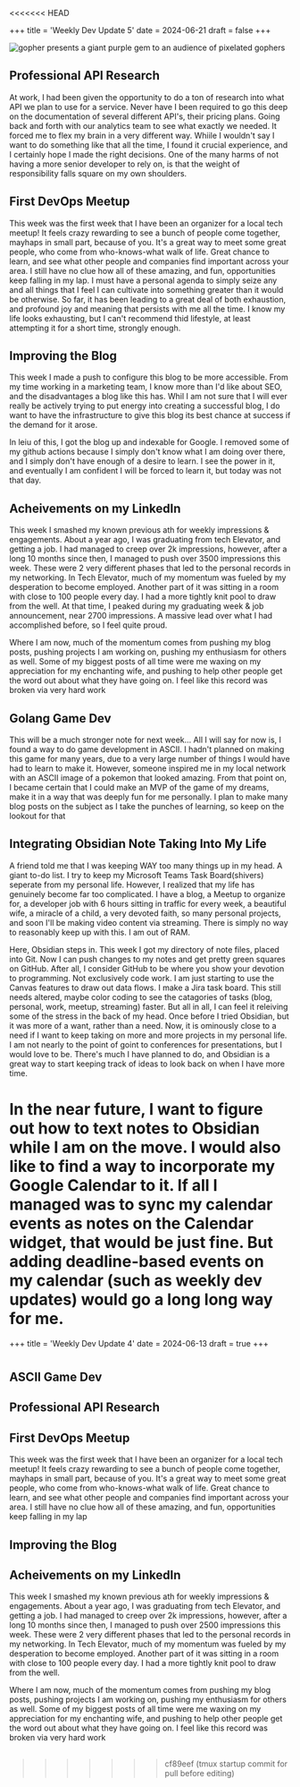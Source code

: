 <<<<<<< HEAD

+++
title = 'Weekly Dev Update 5'
date = 2024-06-21
draft = false 
+++

![gopher presents a giant purple gem to an audience of pixelated gophers](/obsidian_presentation.webp)

## Professional API Research

At work, I had been given the opportunity to do a ton of research into what API we plan to use for a service. Never have I been required to go this deep on the documentation of several different API's, their pricing plans. Going back and forth with our analytics team to see what exactly we needed. It forced me to flex my brain in a very different way. Whiile I wouldn't say I want to do something like that all the time, I found it crucial experience, and I certainly hope I made the right decisions. One of the many harms of not having a more senior developer to rely on, is that the weight of responsibility falls square on my own shoulders.

## First DevOps Meetup
This week was the first week that I have been an organizer for a local tech meetup! It feels crazy rewarding to see a bunch of people come together, mayhaps in small part, because of you. It's a great way to meet some great people, who come from who-knows-what walk of life. Great chance to learn, and see what other people and companies find important across your area. I still have no clue how all of these amazing, and fun, opportunities keep falling in my lap. I must have a personal agenda to simply seize any and all things that I feel I can cultivate into something greater than it would be otherwise. So far, it has been leading to a great deal of both exhaustion, and profound joy and meaning that persists with me all the time. I know my life looks exhausting, but I can't recommend thid lifestyle, at least attempting it for a short time, strongly enough.

## Improving the Blog

This week I made a push to configure this blog to be more accessible. From my time working in a marketing team, I know more than I'd like about SEO, and the disadvantages a blog like this has. Whil I am not sure that I will ever really be actively trying to put energy into creating a successful blog, I do want to have the infrastructure to give this blog its best chance at success if the demand for it arose. 

In leiu of this, I got the blog up and indexable for Google. I removed some of my github actions because I simply don't know what I am doing over there, and I simply don't have enough of a desire to learn. I see the power in it, and eventually I am confident I will be forced to learn it, but today was not that day.

## Acheivements on my LinkedIn

This week I smashed my known previous ath for weekly impressions & engagements. About a year ago, I was graduating from tech Elevator, and getting a job. I had managed to creep over 2k impressions, however, after a long 10 months since then, I managed to push over 3500 impressions this week. These were 2 very different phases that led to the personal records in my networking. In Tech Elevator, much of my momentum was fueled by my desperation to become employed. Another part of it was sitting in a room with close to 100 people every day. I had a more tightly knit pool to draw from the well. At that time, I peaked during my graduating week & job announcement, near 2700 impressions. A massive lead over what I had accomplished before, so I feel quite proud.

Where I am now, much of the momentum comes from pushing my blog posts, pushing projects I am working on, pushing my enthusiasm for others as well. Some of my biggest posts of all time were me waxing on my appreciation for my enchanting wife, and pushing to help other people get the word out about what they have going on. I feel like this record was broken via very hard work

## Golang Game Dev

This will be a much stronger note for next week... All I will say for now is, I found a way to do game development in ASCII. I hadn't planned on making this game for many years, due to a very large number of things I would have had to learn to make it. However, someone inspired me in my local network with an ASCII image of a pokemon that looked amazing. From that point on, I became certain that I could make an MVP of the game of my dreams, make it in a way that was deeply fun for me personally. I plan to make many blog posts on the subject as I take the punches of learning, so keep on the lookout for that

## Integrating Obsidian Note Taking Into My Life

A friend told me that I was keeping WAY too many things up in my head. A giant to-do list. I try to keep my Microsoft Teams Task Board(shivers) seperate from my personal life. However, I realized that my life has genuinely become far too complicated. I have a blog, a Meetup to organize for, a developer job with 6 hours sitting in traffic for every week, a beautiful wife, a miracle of a child, a very devoted faith, so many personal projects, and soon I'll be making video content via streaming. There is simply no way to reasonably keep up with this. I am out of RAM. 

Here, Obsidian steps in. This week I got my directory of note files, placed into Git. Now I can push changes to my notes and get pretty green squares on GitHub. After all, I consider GitHub to be where you show your devotion to programming. Not exclusively code work. I am just starting to use the Canvas features to draw out data flows. I make a Jira task board. This still needs altered, maybe color coding to see the catagories of tasks (blog, personal, work, meetup, streaming) faster. But all in all, I can feel it releiving some of the stress in the back of my head. Once before I tried Obsidian, but it was more of a want, rather than a need. Now, it is ominously close to a need if I want to keep taking on more and more projects in my personal life. I am not nearly to the point of goint to conferences for presentations, but I would love to be. There's much I have planned to do, and Obsidian is a great way to start keeping track of ideas to look back on when I have more time.

In the near future, I want to figure out how to text notes to Obsidian while I am on the move. I would also like to find a way to incorporate my Google Calendar to it. If all I managed was to sync my calendar events as notes on the Calendar widget, that would be just fine. But adding deadline-based events on my calendar (such as weekly dev updates) would go a long long way for me.
=======

+++
title = 'Weekly Dev Update 4'
date = 2024-06-13
draft = true 
+++

#

## ASCII Game Dev

## Professional API Research

## First DevOps Meetup
This week was the first week that I have been an organizer for a local tech meetup! It feels crazy rewarding to see a bunch of people come together, mayhaps in small part, because of you. It's a great way to meet some great people, who come from who-knows-what walk of life. Great chance to learn, and see what other people and companies find important across your area. I still have no clue how all of these amazing, and fun, opportunities keep falling in my lap

## Improving the Blog

## Acheivements on my LinkedIn

This week I smashed my known previous ath for weekly impressions & engagements. About a year ago, I was graduating from tech Elevator, and getting a job. I had managed to creep over 2k impressions, however, after a long 10 months since then, I managed to push over 2500 impressions this week. These were 2 very different phases that led to the personal records in my networking. In Tech Elevator, much of my momentum was fueled by my desperation to become employed. Another part of it was sitting in a room with close to 100 people every day. I had a more tightly knit pool to draw from the well.

Where I am now, much of the momentum comes from pushing my blog posts, pushing projects I am working on, pushing my enthusiasm for others as well. Some of my biggest posts of all time were me waxing on my appreciation for my enchanting wife, and pushing to help other people get the word out about what they have going on. I feel like this record was broken via very hard work

## 
>>>>>>> cf89eef (tmux startup commit for pull before editing)

